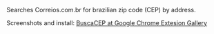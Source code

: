 Searches Correios.com.br for brazilian zip code (CEP) by address.

Screenshots and install: [BuscaCEP at Google Chrome Extesion Gallery](https://chrome.google.com/extensions/detail/ldpdfjhedlbeinepbbkbebejjngnpdho)

